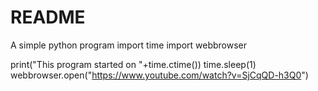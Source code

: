 # README
A simple python program
import time
import webbrowser


print("This program started on "+time.ctime())
time.sleep(1)
webbrowser.open("https://www.youtube.com/watch?v=SjCqQD-h3Q0")

